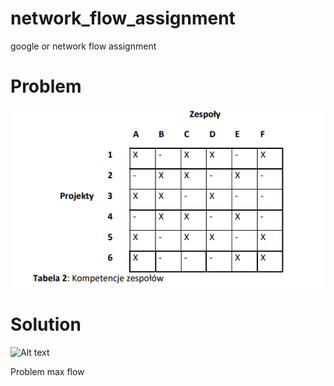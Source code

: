 # network_flow_assignment
google or network flow assignment

# Problem
![Alt text](/for_readme/image.png)

# Solution 
![Alt text](/for_readme/image2.png.png)

Problem max flow
